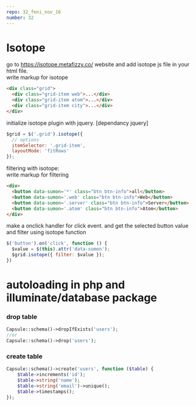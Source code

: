 ```yaml
---
repo: 32_feni_nov_16
number: 32 
---
```


# Isotope
go to https://isotope.metafizzy.co/ website and add isotope js file in your html file.   
write markup for isotope

~~~html
<div class="grid">
  <div class="grid-item web">...</div>
  <div class="grid-item atom">...</div>
  <div class="grid-item city">...</div>
</div>
~~~

initialize isotope plugin with jquery. [dependancy jquery]

~~~js
$grid = $('.grid').isotope({
  // options
  itemSelector: '.grid-item',
  layoutMode: 'fitRows'
});
~~~

filtering with isotope:     
write markup for filtering 

~~~html
<div>
  <button data-sumon='*' class="btn btn-info">all</button>
  <button data-sumon='.web' class="btn btn-info">Web</button>
  <button data-sumon='.server' class="btn btn-info">Server</button>
  <button data-sumon='.atom' class="btn btn-info">Atom</button>
</div>
~~~

make a onclick handler for click event. and get the selected button value and filter using isotope function

~~~js
$('button').on('click', function () {
  $value = $(this).attr('data-sumon');
  $grid.isotope({ filter: $value });
})
~~~



# autoloading in php and illuminate/database package

### drop table 

~~~php
Capsule::schema()->dropIfExists('users');
//or
Capsule::schema()->drop('users');
~~~

### create table

~~~php
Capsule::schema()->create('users', function ($table) {
    $table->increments('id');
    $table->string('name');
    $table->string('email')->unique();
    $table->timestamps();
});
~~~
